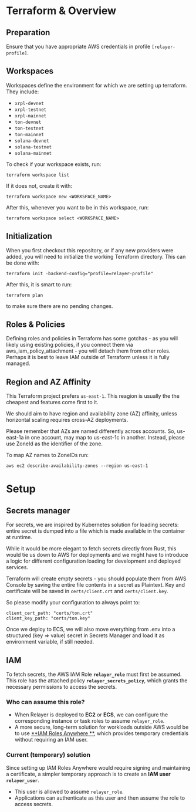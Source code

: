# Terraform & Overview

## Preparation

Ensure that you have appropriate AWS credentials in profile `[relayer-profile]`.

## Workspaces

Workspaces define the environment for which we are setting up terraform. They include:

- `xrpl-devnet`
- `xrpl-testnet`
- `xrpl-mainnet`
- `ton-devnet`
- `ton-testnet`
- `ton-mainnet`
- `solana-devnet`
- `solana-testnet`
- `solana-mainnet`

To check if your workspace exists, run:

```terraform workspace list```

If it does not, create it with:

```terraform workspace new <WORKSPACE_NAME>```

After this, whenever you want to be in this workspace, run:

```terraform workspace select <WORKSPACE_NAME>```

## Initialization

When you first checkout this repository, or if any new providers were added, you will need to initialize the working
Terraform directory. This can be done with:

```
terraform init -backend-config="profile=relayer-profile"
```

After this, it is smart to run:

```terraform plan```

to make sure there are no pending changes.

## Roles & Policies

Defining roles and policies in Terraform has some gotchas - as you will likely using existing policies, if you connect
them
via aws_iam_policy_attachment - you will detach them from other roles. Perhaps it is best to leave IAM outside of
Terraform unless it is fully managed.

## Region and AZ Affinity

This Terraform project prefers `us-east-1`. This reagion is usually the the cheapest and features come first to it.

We should aim to have region and availability zone (AZ) affinity, unless horizontal scaling requires cross-AZ
deployments.

Please remember that AZs are named differently across accounts. So, us-east-1a in one account, may map to us-east-1c in
another. Instead, please use ZoneId as the identifier of the zone.

To map AZ names to ZoneIDs run:

```
aws ec2 describe-availability-zones --region us-east-1
```

# Setup

## Secrets manager

For secrets, we are inspired by Kubernetes solution for loading secrets: entire secret is dumped into a file which is
made available in the container at runtime.

While it would be more elegant to fetch secrets directly from Rust, this would tie us down to AWS for deployments and we
might have to introduce a logic for different configuration loading for development and deployed services.

Terraform will create empty secrets - you should populate them from AWS Console by saving the entire file contents in a
secret as Plaintext. Key and certificate will be saved in
`certs/client.crt` and `certs/client.key`.

So please modify your configuration to always point to:

```
client_cert_path: "certs/ton.crt"
client_key_path: "certs/ton.key"
```

Once we deploy to ECS, we will also move everything from .env into a structured (key => value) secret in Secrets Manager
and load it as environment variable, if still needed.

## IAM

To fetch secrets, the AWS IAM Role **`relayer_role`** must first be assumed.  
This role has the attached policy **`relayer_secrets_policy`**, which grants the necessary permissions to access the
secrets.

### Who can assume this role?

- When Relayer is deployed to **EC2** or **ECS**, we can configure the corresponding instance or task roles to assume
  `relayer_role`.
- A more secure, long-term solution for workloads outside AWS would be to use [**IAM Roles Anywhere
  **](https://aws.amazon.com/blogs/security/use-iam-roles-anywhere-to-help-you-improve-security-in-on-premises-container-workloads/),
  which provides temporary credentials without requiring an IAM user.

### Current (temporary) solution

Since setting up IAM Roles Anywhere would require signing and maintaining a certificate, a simpler temporary approach is
to create an **IAM user `relayer_user`**.

- This user is allowed to assume `relayer_role`.
- Applications can authenticate as this user and then assume the role to access secrets.  
